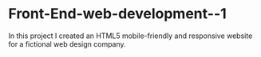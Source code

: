 # Front-End-web-development--1
In this project I created an HTML5 mobile-friendly and responsive website for a fictional web design company.
